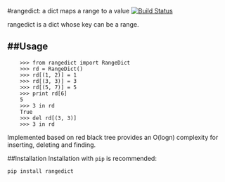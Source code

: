 #rangedict: a dict maps a range to a value
[![Build Status](https://travis-ci.org/WKPlus/rangedict.svg?branch=master)](https://travis-ci.org/WKPlus/rangedict)

rangedict is a dict whose key can be a range.

##Usage
----

```
    >>> from rangedict import RangeDict
    >>> rd = RangeDict()
    >>> rd[(1, 2)] = 1
    >>> rd[(3, 3)] = 3
    >>> rd[(5, 7)] = 5
    >>> print rd[6]
    5
    >>> 3 in rd
    True
    >>> del rd[(3, 3)]
    >>> 3 in rd
```

Implemented based on red black tree provides an O(logn) complexity for
inserting, deleting and finding.

##Installation
Installation with `pip` is recommended:
```
pip install rangedict
```
